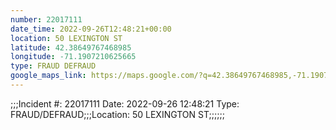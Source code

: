 ```yaml
---
number: 22017111
date_time: 2022-09-26T12:48:21+00:00
location: 50 LEXINGTON ST
latitude: 42.38649767468985
longitude: -71.1907210625665
type: FRAUD DEFRAUD
google_maps_link: https://maps.google.com/?q=42.38649767468985,-71.1907210625665
---
```


;;;Incident #: 22017111  Date: 2022-09-26 12:48:21   Type: FRAUD/DEFRAUD;;;Location: 50 LEXINGTON ST;;;;;;
